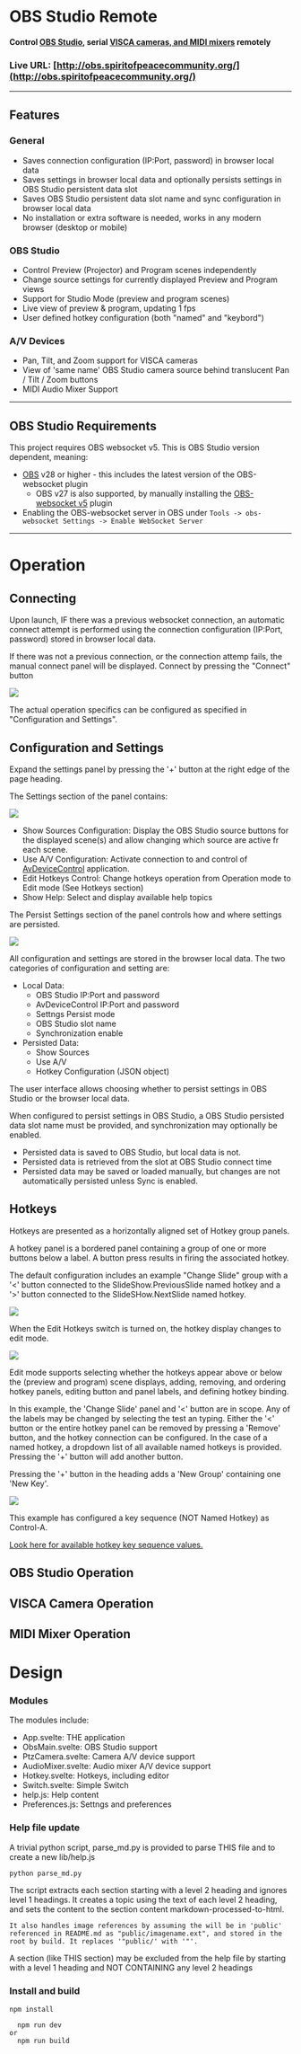 # OBS Studio Remote

#### Control [OBS Studio](https://obsproject.com/), serial [VISCA cameras, and MIDI mixers](https://github.com/jacobvc/AvDeviceControl) remotely

### Live URL: [http://obs.spiritofpeacecommunity.org/](http://obs.spiritofpeacecommunity.org/)


---


## Features

### General
- Saves connection configuration (IP:Port, password) in browser local data
- Saves settings in browser local data and optionally persists settings in OBS Studio persistent data slot
- Saves OBS Studio persistent data slot name and sync configuration in browser local data
- No installation or extra software is needed, works in any modern browser (desktop or mobile)

### OBS Studio
- Control Preview (Projector) and Program scenes independently
- Change source settings for currently displayed Preview and Program views
- Support for Studio Mode (preview and program scenes)
- Live view of preview & program, updating 1 fps
- User defined hotkey configuration (both "named" and "keybord")

### A/V Devices
- Pan, Tilt, and Zoom support for VISCA cameras
- View of 'same name' OBS Studio camera source behind translucent Pan / Tilt / Zoom buttons
- MIDI Audio Mixer Support

---

## OBS Studio Requirements
This project requires OBS websocket v5. This is OBS Studio version dependent, meaning:

- [OBS](https://obsproject.com/) v28 or higher - this includes the latest version of the OBS-websocket plugin
  - OBS v27 is also supported, by manually installing the [OBS-websocket v5](https://github.com/obsproject/obs-websocket/releases/latest) plugin
 - Enabling the OBS-websocket server in OBS under `Tools -> obs-websocket Settings -> Enable WebSocket Server`

---

# Operation

## Connecting
Upon launch, IF there was a previous websocket connection, an automatic connect attempt is performed using the connection configuration (IP:Port, password) stored in browser local data.

If there was not a previous connection, or the connection attemp fails, the manual connect panel will be displayed. Connect by pressing the "Connect" button

<img src="public/connect.jpg" >

The actual operation specifics can be configured as specified in "Configuration and Settings".

## Configuration and Settings
Expand the settings panel by pressing the '+' button at the right edge of the page heading.

The Settings section of the panel contains:

<img src="public/config.jpg" >
 
- Show Sources Configuration: Display the OBS Studio source buttons for the 
displayed scene(s) and allow changing which source are active fr each scene.
- Use A/V Configuration: Activate connection to and control of
[AvDeviceControl](https://github.com/jacobvc/AvDeviceControl) application.
- Edit Hotkeys Control: Change hotkeys operation from Operation mode to Edit mode (See Hotkeys section)
- Show Help: Select and display available help topics

The Persist Settings section of the panel controls how and where settings are persisted.

<img src="public/savesettings.jpg" >

All configuration and settings are stored in the browser local data. The two categories of configuration and setting are:
- Local Data:
  - OBS Studio IP:Port and password
  - AvDeviceControl IP:Port and password
  - Settngs Persist mode
  - OBS Studio slot name 
  - Synchronization enable
- Persisted Data:
  - Show Sources
  - Use A/V
  - Hotkey Configuration (JSON object)

The user interface allows choosing whether to persist settings in OBS Studio or the browser local data. 

When configured to persist settings in OBS Studio, a OBS Studio persisted data slot name must be provided, and synchronization may optionally be enabled.

- Persisted data is saved to OBS Studio, but local data is not.
- Persisted data is retrieved from the slot at OBS Studio connect time
- Persisted data may be saved or loaded manually, but changes are not automatically persisted unless Sync is enabled.


## Hotkeys
Hotkeys are presented as a horizontally aligned set of Hotkey group panels. 

A hotkey panel is a bordered panel containing a group of one or more buttons 
below a label. A button press results in firing the associated hotkey.

The default configuration includes an example "Change Slide" group with a '<'
button connected to the SlideShow.PreviousSlide named hotkey and a '>' button
connected to the SlideSHow.NextSlide named hotkey.

<img src="public/hotkeys.jpg" >

When the Edit Hotkeys switch is turned on, the hotkey display changes to edit
mode. 

<img src="public/edithotkeys.jpg" >

Edit mode supports selecting whether the hotkeys appear above or below the
(preview and program) scene displays, adding, removing, and ordering hotkey 
panels, editing button and panel labels, and defining hotkey binding.

In this example, the 'Change Slide' panel and '<' button are in scope. Any of 
the labels may be changed by selecting the test an typing. Either the '<' button
or the entire hotkey panel can be removed by pressing a 'Remove' button, and
the hotkey connection can be configured. In the case of a named hotkey, a
dropdown list of all available named hotkeys is provided. Pressing the '+' 
button will add another button.

Pressing the '+' button in the heading adds a 'New Group' containing one 
'New Key'. 

<img src="public/hotkeysnew.jpg" >

This example has configured a key sequence (NOT Named Hotkey) as Control-A.

[Look here for available hotkey key sequence values.](https://github.com/obsproject/obs-studio/blob/master/libobs/obs-hotkeys.h)

## OBS Studio Operation

## VISCA Camera Operation

## MIDI Mixer Operation

# Design

### Modules
The modules include:
- App.svelte: THE application
- ObsMain.svelte: OBS Studio support
- PtzCamera.svelte: Camera A/V device support
- AudioMixer.svelte: Audio mixer A/V device support
- Hotkey.svelte: Hotkeys, including editor
- Switch.svelte: Simple Switch
- help.js: Help content
- Preferences.js: Settngs and preferences 

### Help file update
A trivial python script, parse_md.py is provided to parse THIS file and to create a new lib/help.js
```
python parse_md.py
```
The script extracts each section starting with a level 2 heading and ignores level 1 headings. It creates a topic using the text of each level 2 heading, and sets the content to the section content markdown-processed-to-html. 

`It also handles image references by assuming the will be in 'public' referenced in README.md as "public/imagename.ext", and stored in the root by build. It replaces '"public/' with '"'.`

A section (like THIS section) may be excluded from the help file by starting with a level 1 heading and NOT CONTAINING any level 2 headings

### Install and build
```
npm install

  npm run dev
or
  npm run build
```
